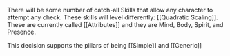 There will be some number of catch-all Skills that allow any character to attempt any check. These skills will level differently: [[Quadratic Scaling]]. These are currently called [[Attributes]] and they are Mind, Body, Spirit, and Presence.

This decision supports the pillars of being [[Simple]] and [[Generic]]
